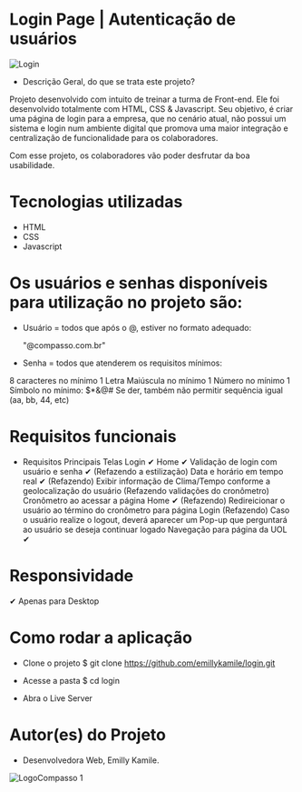 
# Login Page | Autenticação de usuários 

![Login](https://user-images.githubusercontent.com/73764723/196392009-868ef9b2-3bb6-497f-99be-63d7474b9856.jpg)


- Descrição Geral, do que se trata este projeto?

Projeto desenvolvido com intuito de treinar a turma de Front-end. 
Ele foi desenvolvido totalmente com HTML, CSS & Javascript. 
Seu objetivo, é criar uma página de login para a empresa, que no cenário atual, 
não possui um sistema e login num ambiente digital que promova uma maior integração e 
centralização de funcionalidade para os colaboradores.

Com esse projeto, os colaboradores vão poder desfrutar da boa usabilidade.

# Tecnologias utilizadas

- HTML
- CSS
- Javascript

# Os usuários e senhas disponíveis para utilização no projeto são:

- Usuário = todos que após o @, estiver no formato adequado: 

   "@compasso.com.br"

- Senha = todos que atenderem os requisitos mínimos:

8 caracteres no mínimo
1 Letra Maiúscula no mínimo
1 Número no mínimo
1 Símbolo no mínimo: $*&@#
Se der, também não permitir sequência igual (aa, bb, 44, etc)

# Requisitos funcionais

- Requisitos Principais
   Telas 
     Login  ✔ 
     Home   ✔ 
     Validação de login com usuário e senha  ✔ 
     (Refazendo a estilização) Data e horário em tempo real  ✔ 
     (Refazendo) Exibir informação de Clima/Tempo conforme a geolocalização do usuário 
     (Refazendo validações do cronômetro) Cronômetro ao acessar a página Home  ✔ 
     (Refazendo) Redireicionar o usuário ao término do cronômetro para página Login
     (Refazendo) Caso o usuário realize o logout, deverá aparecer um Pop-up que perguntará ao usuário se deseja continuar logado
     Navegação para página da UOL ✔ 

 # Responsividade
 
 ✔ Apenas para Desktop
 
 # Como rodar a aplicação
 
 - Clone o projeto
$ git clone https://github.com/emillykamile/login.git

- Acesse a pasta
$ cd login

- Abra o Live Server

# Autor(es) do Projeto

- Desenvolvedora Web, Emilly Kamile.

![LogoCompasso 1](https://user-images.githubusercontent.com/73764723/196393118-d77e9c38-b022-4988-b32e-d063bf158522.jpg)

